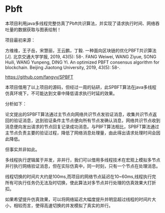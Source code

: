 # Pbft

本项目利用java多线程完整仿真了Pbft共识算法，并实现了请求执行时间、网络吞吐量的数据获取与图表绘制！

项目最初来源：

方维维，王子岳，宋慧丽，王云鹏，丁毅. 一种面向区块链的优化PBFT共识算法[J]. 北京交通大学学报, 2019, 43(5): 58-. FANG Weiwei, WANG Ziyue, SONG Huili, WANG Yunpeng, DING Yi. An optimized PBFT consensus algorithm for blockchain. Beijing Jiaotong University, 2019, 43(5): 58-.

https://github.com/fangvv/SPBFT

本项目借用了以上项目的源码，但经过一周的钻研，此SPBFT算法在java多线程仿真环境下，不可能达到文章中降低请求执行时延的效果。

分析如下：

论文提出的SPBFT算法通过主节点向网络共识节点发验证消息，收集共识节点返回的验证消息，达到验证条件主节点便向所有节点发确认消息，网络共识节点收到消息便向发出请求的节点回复记录成功消息。与PBFT算法相比，SPBFT算法通过主节点负责主要的验证过程，降低了网络消息处理量，由此得出请求处理时间会因此降低。

但事实并非如此。

多线程执行逻辑属于并发，非并行，我们可以借用多线程技术在宏观上模拟多节点并行执行网络验证消息，但在实际仿真中，同一时刻，只有一个节点在处理消息。

线程切换的时间片大约是100ms,而项目的网络节点延迟在10~60ms,线程执行完所有可执行任务仍无法及时切换，使此算法对多节点并行处理的仿真效果大打折扣。

如果希望提升仿真效果，可以将网络延迟大幅度提升并明显超过线程的时间片大小，相较而言，使得高速切换的并发模拟了真实的并行。
